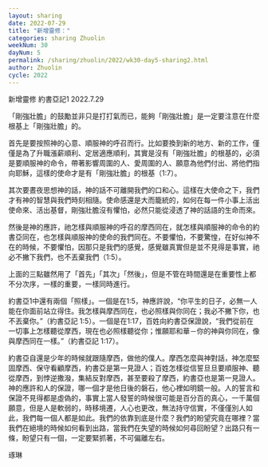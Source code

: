 ```yaml
---
layout: sharing
date: 2022-07-29
title: "新增靈修："
categories: sharing Zhuolin
weekNum: 30
dayNum: 5
permalink: /sharing/zhuolin/2022/wk30-day5-sharing2.html
author: Zhuolin
cycle: 2022
---  
```

新增靈修 約書亞記1
2022.7.29

「剛強壯膽」的鼓勵並非只是打打氣而已，能夠「剛強壯膽」是一定要注意在什麼根基上「剛強壯膽」的。

首先是要按照神的心意、順服神的呼召而行。比如要換到新的地方、新的工作，僅僅是為了升職漲薪順利、定居適應順利，其實是沒有「剛強壯膽」的根基的，必須是要順服神的命令，帶著影響周圍的人、愛周圍的人、願意為他們付出、將他們指向耶穌，這樣的使命才是有「剛強壯膽」的根基（1:7）。

其次要晝夜思想神的話，神的話不可離開我們的口和心。這樣在大使命之下，我們才有神的智慧與我們時刻相隨。使命感還是大而籠統的，如何在每一件小事上活出使命來、活出基督，剛強壯膽沒有懼怕，必然只能從浸透了神的話語的生命而來。

然後是神的應許，祂怎樣與順服神的呼召的摩西同在，就怎樣與順服神的命令的約書亞同在，也怎樣與順服神的使命的我們同在。不要懼怕，不要驚惶，在好似神不在的時候，不要懼怕，因那只是我們的感覺，感覺雖真實但是並不見得是事實，祂必不撇下我們，也不丟棄我們（1:5）。

上面的三點雖然用了「首先」「其次」「然後」，但是不管在時間還是在重要性上都不分次序，一樣的重要，一樣同時進行。

約書亞1中還有兩個「照樣」。一個是在1:5，神應許說，“你平生的日子，必無一人能在你面前站立得住。我怎樣與摩西同在，也必照樣與你同在；我必不撇下你，也不丟棄你。”（約書亞記‬ ‭1:5‬）。一個是在1:17，百姓向約書亞保證說，“我們從前在一切事上怎樣聽從摩西，現在也必照樣聽從你；惟願耶和華－你的神與你同在，像與摩西同在一樣。”（約書亞記‬ ‭1:17‬）。

約書亞自還是少年的時候就跟隨摩西，做他的僕人。摩西怎麼與神對話，神怎麼堅固摩西、保守看顧摩西，約書亞是第一見證人；百姓怎樣從信誓旦旦要順服神、聽從摩西，到悖逆撒潑，集結反對摩西，甚至要殺了摩西，約書亞也是第一見證人。神的應許和人的保證，哪一個才是他日後的磐石，他心裡如明鏡一般。人的誓言和保證不見得都是虛偽的，事實上當人發誓的時候很可能是百分百的真心，一千萬個願意，但是人是軟弱的，時移境遷，人心也更改，無法持守信實，不僅僅別人如此，我們每一個人都是如此。我們的依靠到底是什麼？我們的盼望究竟在哪裡？當我們在絕境的時候如何看到出路，當我們在失望的時候如何尋回盼望？出路只有一條，盼望只有一個，一定要緊抓著，不可偏離左右。


琢琳


